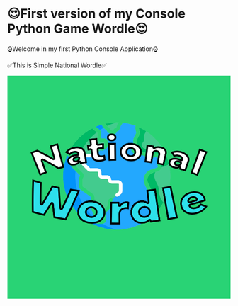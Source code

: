 <h1>😍First version of my Console Python Game Wordle😍</h1>

<p>⌚Welcome in my first Python Console Application⌚</p>
<p>✅This is Simple National Wordle✅</p>
<img src="national_wordle.png">
